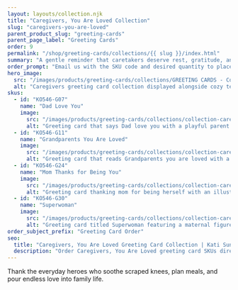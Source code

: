 ```yaml
---
layout: layouts/collection.njk
title: "Caregivers, You Are Loved Collection"
slug: "caregivers-you-are-loved"
parent_product_slug: "greeting-cards"
parent_page_label: "Greeting Cards"
order: 9
permalink: "/shop/greeting-cards/collections/{{ slug }}/index.html"
summary: "A gentle reminder that caretakers deserve rest, gratitude, and tender words."
order_prompt: "Email us with the SKU code and desired quantity to place your order."
hero_image:
  src: "/images/products/greeting-cards/collections/GREETING CARDS - Collection ‘Caregivers, You are loved’.jpg"
  alt: "Caregivers greeting card collection displayed alongside cozy textures and envelopes."
skus:
  - id: "KO546-G07"
    name: "Dad Love You"
    image:
      src: "/images/products/greeting-cards/collections/collection-caregivers-you-are-loved/KO546-G07_Greeting card 5x7 _Collection Caregivers You are loved_Dad love you_dad fun_light green.jpg"
      alt: "Greeting card that says Dad love you with a playful parent and toddler illustration on light green."
  - id: "KO546-G11"
    name: "Grandparents You Are Loved"
    image:
      src: "/images/products/greeting-cards/collections/collection-caregivers-you-are-loved/KO546-G11_Greeting card 5x7 _Collection Caregivers You are loved_Grandparents you are loved_newborn snuggle_purple sky.jpg"
      alt: "Greeting card that reads Grandparents you are loved with a cozy newborn snuggle illustration."
  - id: "KO546-G24"
    name: "Mom Thanks for Being You"
    image:
      src: "/images/products/greeting-cards/collections/collection-caregivers-you-are-loved/KO546-G24_Greeting card 5x7 _Collection Caregivers You are loved_Mom Tks Being You_touch mom's face.jpg"
      alt: "Greeting card thanking mom for being herself with an illustration of a child touching their mom's face."
  - id: "KO546-G30"
    name: "Superwoman"
    image:
      src: "/images/products/greeting-cards/collections/collection-caregivers-you-are-loved/KO546-G30_Greeting card 5x7 _Collection Caregivers You are loved_Superwoman_touch mom's face_light orange.jpg"
      alt: "Greeting card titled Superwoman featuring a maternal figure and child against a warm orange wash."
order_subject_prefix: "Greeting Card Order"
seo:
  title: "Caregivers, You Are Loved Greeting Card Collection | Kati Sunray STUDIO"
  description: "Order Caregivers, You Are Loved greeting card SKUs directly via email."
---
```


Thank the everyday heroes who soothe scraped knees, plan meals, and pour endless love into family life.
